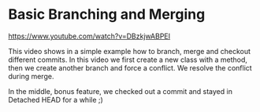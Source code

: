 # Basic Branching and Merging
https://www.youtube.com/watch?v=DBzkjwABPEI

This video shows in a simple example how to branch, merge and checkout different commits.
In this video we first create a new class with a method, then we create another branch and force a conflict. We resolve the conflict during merge.

In the middle, bonus feature, we checked out a commit and stayed in Detached HEAD for a while ;)
